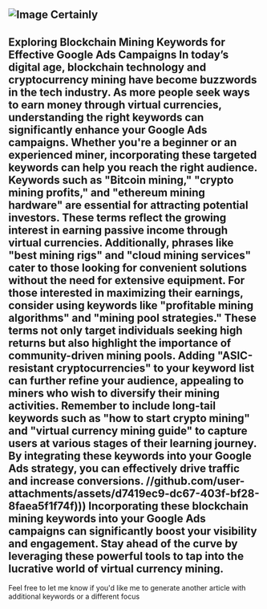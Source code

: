 
![Image](https://github.com/user-attachments/assets/d7419ec9-dc67-403f-bf28-8faea5f1f74f)
Certainly
---
**Exploring Blockchain Mining Keywords for Effective Google Ads Campaigns**
In today’s digital age, blockchain technology and cryptocurrency mining have become buzzwords in the tech industry. As more people seek ways to earn money through virtual currencies, understanding the right keywords can significantly enhance your Google Ads campaigns. Whether you're a beginner or an experienced miner, incorporating these targeted keywords can help you reach the right audience.
Keywords such as "Bitcoin mining," "crypto mining profits," and "ethereum mining hardware" are essential for attracting potential investors. These terms reflect the growing interest in earning passive income through virtual currencies. Additionally, phrases like "best mining rigs" and "cloud mining services" cater to those looking for convenient solutions without the need for extensive equipment.
For those interested in maximizing their earnings, consider using keywords like "profitable mining algorithms" and "mining pool strategies." These terms not only target individuals seeking high returns but also highlight the importance of community-driven mining pools. Adding "ASIC-resistant cryptocurrencies" to your keyword list can further refine your audience, appealing to miners who wish to diversify their mining activities.
Remember to include long-tail keywords such as "how to start crypto mining" and "virtual currency mining guide" to capture users at various stages of their learning journey. By integrating these keywords into your Google Ads strategy, you can effectively drive traffic and increase conversions.
 //github.com/user-attachments/assets/d7419ec9-dc67-403f-bf28-8faea5f1f74f)))
Incorporating these blockchain mining keywords into your Google Ads campaigns can significantly boost your visibility and engagement. Stay ahead of the curve by leveraging these powerful tools to tap into the lucrative world of virtual currency mining.
--- 
Feel free to let me know if you'd like me to generate another article with additional keywords or a different focus
